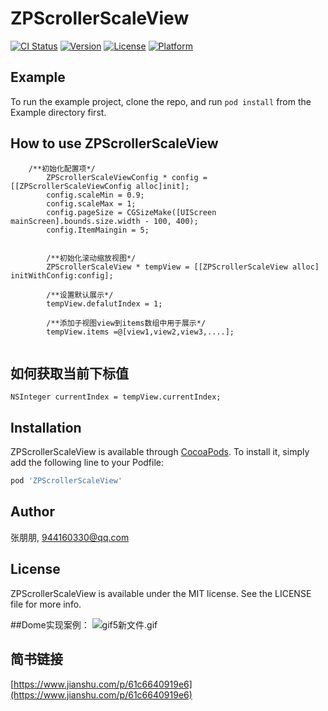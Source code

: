 # ZPScrollerScaleView

[![CI Status](https://img.shields.io/travis/张朋朋/ZPScrollerScaleView.svg?style=flat)](https://travis-ci.org/张朋朋/ZPScrollerScaleView)
[![Version](https://img.shields.io/cocoapods/v/ZPScrollerScaleView.svg?style=flat)](https://cocoapods.org/pods/ZPScrollerScaleView)
[![License](https://img.shields.io/cocoapods/l/ZPScrollerScaleView.svg?style=flat)](https://cocoapods.org/pods/ZPScrollerScaleView)
[![Platform](https://img.shields.io/cocoapods/p/ZPScrollerScaleView.svg?style=flat)](https://cocoapods.org/pods/ZPScrollerScaleView)

## Example

To run the example project, clone the repo, and run `pod install` from the Example directory first.

## How to use ZPScrollerScaleView
```
    /**初始化配置项*/
        ZPScrollerScaleViewConfig * config = [[ZPScrollerScaleViewConfig alloc]init];
        config.scaleMin = 0.9;
        config.scaleMax = 1;
        config.pageSize = CGSizeMake([UIScreen mainScreen].bounds.size.width - 100, 400);
        config.ItemMaingin = 5;
       
        
        /**初始化滚动缩放视图*/
        ZPScrollerScaleView * tempView = [[ZPScrollerScaleView alloc] initWithConfig:config];
        
        /**设置默认展示*/
        tempView.defalutIndex = 1;
        
        /**添加子视图view到items数组中用于展示*/
        tempView.items =@[view1,view2,view3,....];
        
```

## 如何获取当前下标值

```
NSInteger currentIndex = tempView.currentIndex;

```

## Installation

ZPScrollerScaleView is available through [CocoaPods](https://cocoapods.org). To install
it, simply add the following line to your Podfile:

```ruby
pod 'ZPScrollerScaleView'
```

## Author

张朋朋, 944160330@qq.com

## License

ZPScrollerScaleView is available under the MIT license. See the LICENSE file for more info.

##Dome实现案例：
![gif5新文件.gif](https://upload-images.jianshu.io/upload_images/11285123-431a9d9229599fd6.gif?imageMogr2/auto-orient/strip)

## 简书链接
[https://www.jianshu.com/p/61c6640919e6](https://www.jianshu.com/p/61c6640919e6)
